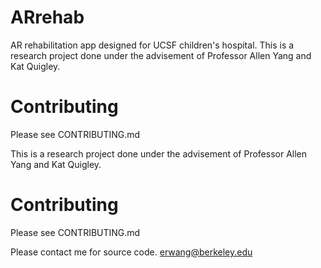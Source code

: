 # ARrehab
AR rehabilitation app designed for UCSF children's hospital.
This is a research project done under the advisement of Professor Allen Yang and Kat Quigley.

# Contributing
Please see CONTRIBUTING.md

This is a research project done under the advisement of Professor Allen Yang and Kat Quigley.

# Contributing
Please see CONTRIBUTING.md

Please contact me for source code. erwang@berkeley.edu
